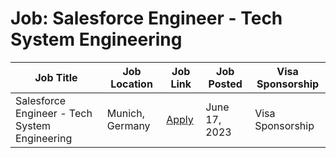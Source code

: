 # Job: Salesforce Engineer - Tech System Engineering

| Job Title | Job Location | Job Link | Job Posted | Visa Sponsorship |
| --- | --- | --- | --- | --- |
| Salesforce Engineer - Tech System Engineering | Munich, Germany | [Apply](https://jobs.zalando.com/en/jobs/4861923) | June 17, 2023 | Visa Sponsorship |

